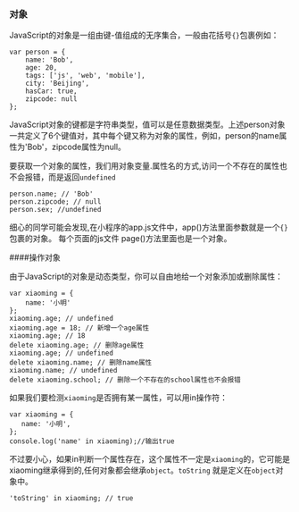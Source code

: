 ### 对象
JavaScript的对象是一组由键-值组成的无序集合，一般由花括号`{}`包裹例如：
```
var person = {
    name: 'Bob',
    age: 20,
    tags: ['js', 'web', 'mobile'],
    city: 'Beijing',
    hasCar: true,
    zipcode: null
};
```

JavaScript对象的键都是字符串类型，值可以是任意数据类型。上述person对象一共定义了6个键值对，其中每个键又称为对象的属性，例如，person的name属性为'Bob'，zipcode属性为null。

要获取一个对象的属性，我们用对象变量.属性名的方式,访问一个不存在的属性也不会报错，而是返回`undefined`
```
person.name; // 'Bob'
person.zipcode; // null
person.sex; //undefined 
```

细心的同学可能会发现,在小程序的app.js文件中，app()方法里面参数就是一个`{}`包裹的对象。 每个页面的js文件 page()方法里面也是一个对象。


####操作对象

由于JavaScript的对象是动态类型，你可以自由地给一个对象添加或删除属性：
```
var xiaoming = {
    name: '小明'
};
xiaoming.age; // undefined
xiaoming.age = 18; // 新增一个age属性
xiaoming.age; // 18
delete xiaoming.age; // 删除age属性
xiaoming.age; // undefined
delete xiaoming.name; // 删除name属性
xiaoming.name; // undefined
delete xiaoming.school; // 删除一个不存在的school属性也不会报错
```

如果我们要检测`xiaoming`是否拥有某一属性，可以用in操作符：
```
var xiaoming = {
   name: '小明',
};
console.log('name' in xiaoming);//输出true
```
不过要小心，如果in判断一个属性存在，这个属性不一定是`xiaoming`的，它可能是xiaoming继承得到的,任何对象都会继承`object`。`toString` 就是定义在`object`对象中。
```
'toString' in xiaoming; // true
```